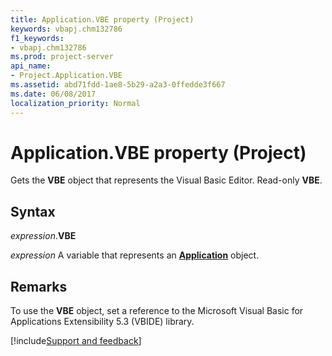 ```yaml
---
title: Application.VBE property (Project)
keywords: vbapj.chm132786
f1_keywords:
- vbapj.chm132786
ms.prod: project-server
api_name:
- Project.Application.VBE
ms.assetid: abd71fdd-1ae8-5b29-a2a3-0ffedde3f667
ms.date: 06/08/2017
localization_priority: Normal
---
```



# Application.VBE property (Project)

Gets the  **VBE** object that represents the Visual Basic Editor. Read-only **VBE**.


## Syntax

_expression_.**VBE**

_expression_ A variable that represents an **[Application](Project.Application.md)** object.


## Remarks

To use the  **VBE** object, set a reference to the Microsoft Visual Basic for Applications Extensibility 5.3 (VBIDE) library.

[!include[Support and feedback](~/includes/feedback-boilerplate.md)]